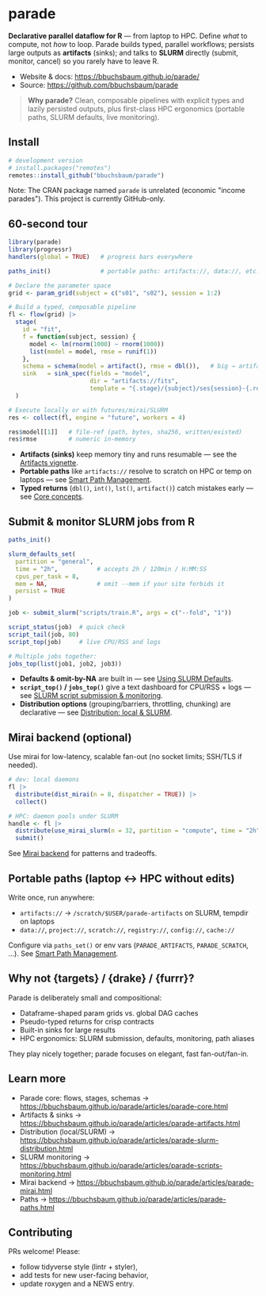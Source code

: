 # parade

**Declarative parallel dataflow for R** — from laptop to HPC.
Define *what* to compute, not *how* to loop. Parade builds typed, parallel workflows; persists large outputs as **artifacts** (sinks); and talks to **SLURM** directly (submit, monitor, cancel) so you rarely have to leave R.

- Website & docs: https://bbuchsbaum.github.io/parade/
- Source: https://github.com/bbuchsbaum/parade

> **Why parade?** Clean, composable pipelines with explicit types and lazily persisted outputs, plus first-class HPC ergonomics (portable paths, SLURM defaults, live monitoring).

## Install

```r
# development version
# install.packages("remotes")
remotes::install_github("bbuchsbaum/parade")
```

Note: The CRAN package named `parade` is unrelated (economic "income parades"). This project is currently GitHub-only.

## 60-second tour

```r
library(parade)
library(progressr)
handlers(global = TRUE)   # progress bars everywhere

paths_init()              # portable paths: artifacts://, data://, etc.

# Declare the parameter space
grid <- param_grid(subject = c("s01", "s02"), session = 1:2)

# Build a typed, composable pipeline
fl <- flow(grid) |>
  stage(
    id = "fit",
    f = function(subject, session) {
      model <- lm(rnorm(1000) ~ rnorm(1000))
      list(model = model, rmse = runif(1))
    },
    schema = schema(model = artifact(), rmse = dbl()),   # big → artifact, small → memory
    sink   = sink_spec(fields = "model",
                       dir = "artifacts://fits",
                       template = "{.stage}/{subject}/ses{session}-{.row_key}")
  )

# Execute locally or with futures/mirai/SLURM
res <- collect(fl, engine = "future", workers = 4)

res$model[[1]]   # file-ref (path, bytes, sha256, written/existed)
res$rmse         # numeric in-memory
```

- **Artifacts (sinks)** keep memory tiny and runs resumable — see the [Artifacts vignette](https://bbuchsbaum.github.io/parade/articles/parade-artifacts.html).
- **Portable paths** like `artifacts://` resolve to scratch on HPC or temp on laptops — see [Smart Path Management](https://bbuchsbaum.github.io/parade/articles/parade-paths.html).
- **Typed returns** (`dbl()`, `int()`, `lst()`, `artifact()`) catch mistakes early — see [Core concepts](https://bbuchsbaum.github.io/parade/articles/parade-core.html).

## Submit & monitor SLURM jobs from R

```r
paths_init()

slurm_defaults_set(
  partition = "general",
  time = "2h",           # accepts 2h / 120min / H:MM:SS
  cpus_per_task = 8,
  mem = NA,              # omit --mem if your site forbids it
  persist = TRUE
)

job <- submit_slurm("scripts/train.R", args = c("--fold", "1"))

script_status(job)  # quick check
script_tail(job, 80)
script_top(job)     # live CPU/RSS and logs

# Multiple jobs together:
jobs_top(list(job1, job2, job3))
```

- **Defaults & omit-by-NA** are built in — see [Using SLURM Defaults](https://bbuchsbaum.github.io/parade/articles/parade-defaults.html).
- **`script_top()` / `jobs_top()`** give a text dashboard for CPU/RSS + logs — see [SLURM script submission & monitoring](https://bbuchsbaum.github.io/parade/articles/parade-scripts-monitoring.html).
- **Distribution options** (grouping/barriers, throttling, chunking) are declarative — see [Distribution: local & SLURM](https://bbuchsbaum.github.io/parade/articles/parade-slurm-distribution.html).

## Mirai backend (optional)

Use mirai for low-latency, scalable fan-out (no socket limits; SSH/TLS if needed).

```r
# dev: local daemons
fl |>
  distribute(dist_mirai(n = 8, dispatcher = TRUE)) |>
  collect()

# HPC: daemon pools under SLURM
handle <- fl |>
  distribute(use_mirai_slurm(n = 32, partition = "compute", time = "2h")) |>
  submit()
```

See [Mirai backend](https://bbuchsbaum.github.io/parade/articles/parade-mirai.html) for patterns and tradeoffs.

## Portable paths (laptop ↔ HPC without edits)

Write once, run anywhere:
- `artifacts://` → `/scratch/$USER/parade-artifacts` on SLURM, tempdir on laptops
- `data://`, `project://`, `scratch://`, `registry://`, `config://`, `cache://`

Configure via `paths_set()` or env vars (`PARADE_ARTIFACTS`, `PARADE_SCRATCH`, …). See [Smart Path Management](https://bbuchsbaum.github.io/parade/articles/parade-paths.html).

## Why not {targets} / {drake} / {furrr}?

Parade is deliberately small and compositional:
- Dataframe-shaped param grids vs. global DAG caches
- Pseudo-typed returns for crisp contracts
- Built-in sinks for large results
- HPC ergonomics: SLURM submission, defaults, monitoring, path aliases

They play nicely together; parade focuses on elegant, fast fan-out/fan-in.

## Learn more

- Parade core: flows, stages, schemas → https://bbuchsbaum.github.io/parade/articles/parade-core.html
- Artifacts & sinks → https://bbuchsbaum.github.io/parade/articles/parade-artifacts.html
- Distribution (local/SLURM) → https://bbuchsbaum.github.io/parade/articles/parade-slurm-distribution.html
- SLURM monitoring → https://bbuchsbaum.github.io/parade/articles/parade-scripts-monitoring.html
- Mirai backend → https://bbuchsbaum.github.io/parade/articles/parade-mirai.html
- Paths → https://bbuchsbaum.github.io/parade/articles/parade-paths.html

## Contributing

PRs welcome! Please:
- follow tidyverse style (lintr + styler),
- add tests for new user-facing behavior,
- update roxygen and a NEWS entry.